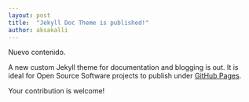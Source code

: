 ```yaml
---
layout: post
title:  "Jekyll Doc Theme is published!"
author: aksakalli
---
```

Nuevo contenido.

A new custom Jekyll theme for documentation and blogging is out. It is ideal for Open Source Software projects to publish under [GitHub Pages](https://pages.github.com).

Your contribution is welcome!
